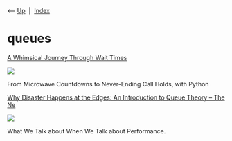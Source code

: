<div class="nav">

⟵ [Up](index.html)  \|  [Index](index.html)

</div>

# queues

<div class="cards">

<div class="card">

<div class="card-title">

[A Whimsical Journey Through Wait
Times](https://towardsdatascience.com/a-whimsical-journey-through-wait-times-b02a41d337fc)

</div>

<div class="card-image">

[![](https://miro.medium.com/v2/resize:fit:1200/1*QfMUB-T1cV5lCcle2ybc0A.jpeg)](https://towardsdatascience.com/a-whimsical-journey-through-wait-times-b02a41d337fc)

</div>

From Microwave Countdowns to Never-Ending Call Holds, with Python

</div>

<div class="card">

<div class="card-title">

[Why Disaster Happens at the Edges: An Introduction to Queue Theory –
The
Ne](https://thenewstack.io/an-introduction-to-queue-theory-why-disaster-happens-at-the-edges)

</div>

<div class="card-image">

[![](https://cdn.thenewstack.io/media/2021/02/6a2f4ad5-kelly-sikkema-_whs7fpfkwq-unsplash.jpg)](https://thenewstack.io/an-introduction-to-queue-theory-why-disaster-happens-at-the-edges)

</div>

What We Talk about When We Talk about Performance.

</div>

</div>
